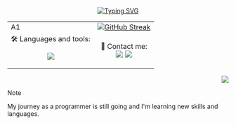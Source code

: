 <p align="center"><a href="https://git.io/typing-svg"><img src="https://readme-typing-svg.herokuapp.com?font=Fira+Code&pause=1000&center=true&width=435&lines=Hi+there%2C+I'm+Alex+%F0%9F%A4%99%F0%9F%8F%BB;Welcome+to+my+github!" alt="Typing SVG" /></a>

<table align="center">
  <tr>
    <td>A1</td>
    <td><a href="https://git.io/streak-stats"><img src="https://streak-stats.demolab.com?user=AlexLeoncoeur&theme=tokyonight-duo&mode=weekly&exclude_days=Sun%2CSat" alt="GitHub Streak" /></a></td>
  </tr>
  <tr>
    <td>🛠️ Languages and tools: <p align="center">
  <a href="https://skillicons.dev">
    <img src="https://skillicons.dev/icons?i=c,vscode,vim" />
  </a>
</p></td>
    <td><p align="center">📩 Contact me:<br>
      <a href="https://skillicons.dev">
    <a href="https://www.linkedin.com/in/alejandro-arenas-león-b14882242"><img src="https://img.shields.io/badge/LinkedIn-0077B5?style=for-the-badge&logo=linkedin&logoColor=white" /></a>
      <a href="mailto:alejandroarenasleon2@gmail.com"><img src="https://img.shields.io/badge/Gmail-D14836?style=for-the-badge&logo=gmail&logoColor=white" /></a>
  </a></td>
  </tr>
</table>

<p align="right"><img src="https://komarev.com/ghpvc/?username=alexleoncoeur&style=flat-square&color=red"></p>

> [!NOTE]
> My journey as a programmer is still going and I'm learning new skills and languages.
